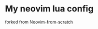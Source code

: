 # My neovim lua config

forked from [Neovim-from-scratch](https://github.com/LunarVim/Neovim-from-scratch.git)
